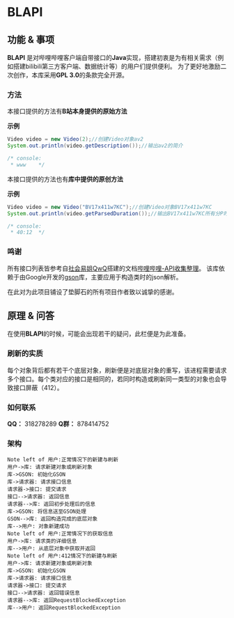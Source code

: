 # BLAPI
## 功能 & 事项
**BLAPI** 是对哔哩哔哩客户端自带接口的**Java**实现，搭建初衷是为有相关需求（例如搭建bilibili第三方客户端、数据统计等）的用户们提供便利。
为了更好地激励二次创作，本库采用**GPL 3.0**的条款完全开源。

### 方法
本接口提供的方法有**B站本身提供的原始方法**

**示例**
```java
Video video = new Video(2);//创建Video对象av2
System.out.println(video.getDescription());//输出av2的简介

/* console:
 * www    */
```

本接口提供的方法也有**库中提供的原创方法**

**示例**
```java
Video video = new Video("BV17x411w7KC");//创建Video对象BV17x411w7KC
System.out.println(video.getParsedDuration());//输出BV17x411w7KC所有分P时长的字符串形式

/* console:
 * 40:12  */
```

### 鸣谢
所有接口列表皆参考自[社会易姐QwQ](https://space.bilibili.com/293793435/ "社会易姐QwQ的bilibili个人空间")搭建的文档[哔哩哔哩-API收集整理](https://github.com/SocialSisterYi/bilibili-API-collect "项目地址")。
该库依赖于由Google开发的[gson](https://github.com/google/gson "在GitHub上的gson")库，主要应用于构造类时的json解析。

在此对为此项目铺设了垫脚石的所有项目作者致以诚挚的感谢。

## 原理 & 问答
在使用**BLAPI**的时候，可能会出现若干的疑问，此栏便是为此准备。

### 刷新的实质
每个对象背后都有若干个底层对象，刷新便是对底层对象的重写，该进程需要请求多个接口。每个类对应的接口是相同的，若同时构造或刷新同一类型的对象也会导致接口屏蔽（412）。

### 如何联系
**QQ：**
318278289
**Q群：**
878414752

### 架构
```seq
Note left of 用户:正常情况下的新建与刷新
用户->库: 请求新建对象或刷新对象
库->GSON: 初始化GSON
库->请求器: 请求接口信息
请求器->接口: 提交请求
接口-->请求器: 返回信息
请求器-->库: 返回初步处理后的信息
库->GSON: 将信息送至GSON处理
GSON-->库: 返回构造完成的底层对象
库-->用户: 对象新建成功
Note left of 用户:正常情况下的获取信息
用户->库: 请求类的详细信息
库-->用户: 从底层对象中获取并返回
Note left of 用户:412情况下的新建与刷新
用户->库: 请求新建对象或刷新对象
库->GSON: 初始化GSON
库->请求器: 请求接口信息
请求器->接口: 提交请求
接口-->请求器: 返回错误信息
请求器-->库: 返回RequestBlockedException
库-->用户: 返回RequestBlockedException
```
